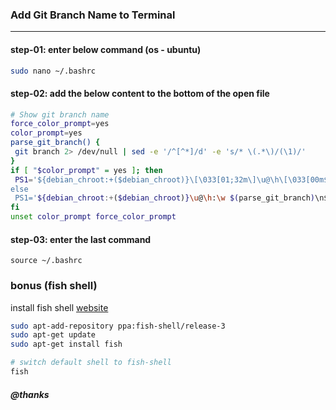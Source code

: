 ### Add Git Branch Name to Terminal
-----------------------------------

#### step-01: enter below command (os - ubuntu)
```bash
sudo nano ~/.bashrc
```

#### step-02: add the below content to the bottom of the open file
```bash
# Show git branch name
force_color_prompt=yes
color_prompt=yes
parse_git_branch() {
 git branch 2> /dev/null | sed -e '/^[^*]/d' -e 's/* \(.*\)/(\1)/'
}
if [ "$color_prompt" = yes ]; then
 PS1='${debian_chroot:+($debian_chroot)}\[\033[01;32m\]\u@\h\[\033[00m$
else
 PS1='${debian_chroot:+($debian_chroot)}\u@\h:\w $(parse_git_branch)\n$
fi
unset color_prompt force_color_prompt
```

#### step-03: enter the last command
```
source ~/.bashrc
```

### bonus (fish shell)
install fish shell [website](https://fishshell.com/)
```bash
sudo apt-add-repository ppa:fish-shell/release-3
sudo apt-get update
sudo apt-get install fish

# switch default shell to fish-shell
fish
```

##### @thanks
